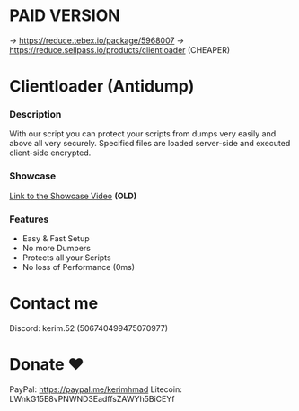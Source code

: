 # PAID VERSION
-> https://reduce.tebex.io/package/5968007
-> https://reduce.sellpass.io/products/clientloader (CHEAPER)

# Clientloader (Antidump)

### Description
With our script you can protect your scripts from dumps very easily and above all very securely. Specified files are loaded server-side and executed client-side encrypted. 

### Showcase
[Link to the Showcase Video](https://streamable.com/sf80z9) **(OLD)**

### Features
- Easy & Fast Setup 
- No more Dumpers
- Protects all your Scripts
- No loss of Performance (0ms)

# Contact me
Discord: kerim.52 (506740499475070977)

# Donate ❤️
PayPal: https://paypal.me/kerimhmad
Litecoin: LWnkG15E8vPNWND3EadffsZAWYh5BiCEYf
